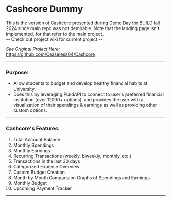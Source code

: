 # Cashcore Dummy

This is the version of Cashcore presented during Demo Day for BUILD fall 2024 since main repo was not demoable. Note that the landing page isn't implemented, for that refer to the main project.  
-- Check out project wiki for current project --

*See Original Project Here:*  
https://github.com/Ceaseless04/Cashcore  

---

### Purpose:

- Allow students to budget and develop healthy financial habits at University.
- Does this by leveraging PlaidAPI to connect to user's preferred financial institution (over 12000+ options), and provides the user with a visualization of their spendings & earnings as well as providing other custom options. 

---

### Cashcore's Features:
 
1) Total Account Balance
2) Monthly Spendings
3) Monthly Earnings
4) Recurring Transactions (weekly, biweekly, monthly, etc.)
4) Transactions in the last 30 days
5) Categorized Expense Overview
6) Custom Budget Creation
7) Month by Month Comparision Graphs of Spendings and Earnings
8) Monthly Budget
9) Upcoming Payment Tracker

---


